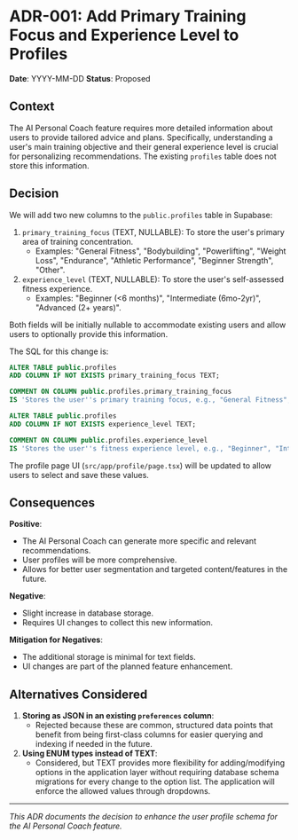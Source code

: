 # ADR-001: Add Primary Training Focus and Experience Level to Profiles

**Date**: YYYY-MM-DD
**Status**: Proposed

## Context

The AI Personal Coach feature requires more detailed information about users to provide tailored advice and plans. Specifically, understanding a user's main training objective and their general experience level is crucial for personalizing recommendations. The existing `profiles` table does not store this information.

## Decision

We will add two new columns to the `public.profiles` table in Supabase:

1.  `primary_training_focus` (TEXT, NULLABLE): To store the user's primary area of training concentration.
    - Examples: "General Fitness", "Bodybuilding", "Powerlifting", "Weight Loss", "Endurance", "Athletic Performance", "Beginner Strength", "Other".
2.  `experience_level` (TEXT, NULLABLE): To store the user's self-assessed fitness experience.
    - Examples: "Beginner (<6 months)", "Intermediate (6mo-2yr)", "Advanced (2+ years)".

Both fields will be initially nullable to accommodate existing users and allow users to optionally provide this information.

The SQL for this change is:

```sql
ALTER TABLE public.profiles
ADD COLUMN IF NOT EXISTS primary_training_focus TEXT;

COMMENT ON COLUMN public.profiles.primary_training_focus
IS 'Stores the user''s primary training focus, e.g., "General Fitness", "Bodybuilding", "Powerlifting", "Weight Loss", "Endurance", "Athletic Performance".';

ALTER TABLE public.profiles
ADD COLUMN IF NOT EXISTS experience_level TEXT;

COMMENT ON COLUMN public.profiles.experience_level
IS 'Stores the user''s fitness experience level, e.g., "Beginner", "Intermediate", "Advanced".';
```

The profile page UI (`src/app/profile/page.tsx`) will be updated to allow users to select and save these values.

## Consequences

**Positive**:

- The AI Personal Coach can generate more specific and relevant recommendations.
- User profiles will be more comprehensive.
- Allows for better user segmentation and targeted content/features in the future.

**Negative**:

- Slight increase in database storage.
- Requires UI changes to collect this new information.

**Mitigation for Negatives**:

- The additional storage is minimal for text fields.
- UI changes are part of the planned feature enhancement.

## Alternatives Considered

1.  **Storing as JSON in an existing `preferences` column**:
    - Rejected because these are common, structured data points that benefit from being first-class columns for easier querying and indexing if needed in the future.
2.  **Using ENUM types instead of TEXT**:
    - Considered, but TEXT provides more flexibility for adding/modifying options in the application layer without requiring database schema migrations for every change to the option list. The application will enforce the allowed values through dropdowns.

---

_This ADR documents the decision to enhance the user profile schema for the AI Personal Coach feature._
